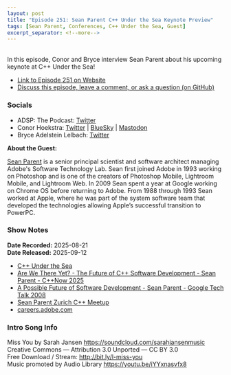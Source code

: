 ```yaml
---
layout: post
title: "Episode 251: Sean Parent C++ Under the Sea Keynote Preview"
tags: [Sean Parent, Conferences, C++ Under the Sea, Guest]
excerpt_separator: <!--more-->
---
```


<div id="buzzsprout-player-17829963"></div><script src="https://www.buzzsprout.com/1501960/episodes/17829963-episode-251-sean-parent-c-under-the-sea-keynote-preview.js?container_id=buzzsprout-player-17829963&player=small" type="text/javascript" charset="utf-8"></script>

<br>In this episode, Conor and Bryce interview Sean Parent about his upcoming keynote at C++ Under the Sea!

<!--more-->

* [Link to Episode 251 on Website](https://adspthepodcast.com/2025/09/12/Episode-251.html)
* [Discuss this episode, leave a comment, or ask a question (on GitHub)](https://github.com/codereport/adsp2/discussions/150)

### Socials
 
* ADSP: The Podcast: [Twitter](https://twitter.com/adspthepodcast)
* Conor Hoekstra: [Twitter](https://twitter.com/code_report) \| [BlueSky](https://bsky.app/profile/codereport.bsky.social) \| [Mastodon](https://mastodon.social/@code_report)
* Bryce Adelstein Lelbach: [Twitter](https://x.com/blelbach)

**About the Guest:**

[Sean Parent](https://twitter.com/seanparent) is a senior principal scientist and software architect managing Adobe's Software Technology Lab. Sean first joined Adobe in 1993 working on Photoshop and is one of the creators of Photoshop Mobile, Lightroom Mobile, and Lightroom Web. In 2009 Sean spent a year at Google working on Chrome OS before returning to Adobe. From 1988 through 1993 Sean worked at Apple, where he was part of the system software team that developed the technologies allowing Apple’s successful transition to PowerPC.

### Show Notes

**Date Recorded:** 2025-08-21 <br>
**Date Released:** 2025-09-12

* [C++ Under the Sea](https://cppunderthesea.nl/)
* [Are We There Yet? - The Future of C++ Software Development - Sean Parent - C++Now 2025](https://www.youtube.com/watch?v=RK3CEJRaznw)
* [A Possible Future of Software Development - Sean Parent - Google Tech Talk 2008](https://www.youtube.com/watch?v=4moyKUHApq4)
* [Sean Parent Zurich C++ Meetup](https://www.meetup.com/zurich-c-meetup/events/310080749/?eventOrigin=group_upcoming_events)
* [careers.adobe.com](https://careers.adobe.com/)

### Intro Song Info
 
Miss You by Sarah Jansen https://soundcloud.com/sarahjansenmusic<br>
Creative Commons — Attribution 3.0 Unported — CC BY 3.0<br>
Free Download / Stream: http://bit.ly/l-miss-you<br>
Music promoted by Audio Library https://youtu.be/iYYxnasvfx8<br>

